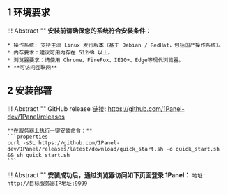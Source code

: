 ## 1 环境要求

!!! Abstract ""
    **安装前请确保您的系统符合安装条件：**

    * 操作系统: 支持主流 Linux 发行版本（基于 Debian / RedHat，包括国产操作系统）。
    * 内存要求：建议可用内存在 512MB 以上。
    * 浏览器要求：请使用 Chrome、FireFox、IE10+、Edge等现代浏览器。
    * **可访问互联网**

## 2 安装部署

!!! Abstract ""
    GitHub release 链接: https://github.com/1Panel-dev/1Panel/releases  

    **在服务器上执行一键安装命令：**
    ```properties
    curl -sSL https://github.com/1Panel-dev/1Panel/releases/latest/download/quick_start.sh -o quick_start.sh && sh quick_start.sh
    ```

!!! Abstract ""
    **安装成功后，通过浏览器访问如下页面登录 1Panel：**
    ```
    地址: http://目标服务器IP地址:9999
    ```
